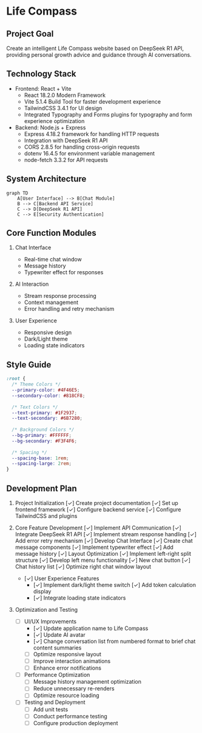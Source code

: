 # Life Compass

## Project Goal
Create an intelligent Life Compass website based on DeepSeek R1 API, providing personal growth advice and guidance through AI conversations.

## Technology Stack
- Frontend: React + Vite
  - React 18.2.0 Modern Framework
  - Vite 5.1.4 Build Tool for faster development experience
  - TailwindCSS 3.4.1 for UI design
  - Integrated Typography and Forms plugins for typography and form experience optimization
- Backend: Node.js + Express
  - Express 4.18.2 framework for handling HTTP requests
  - Integration with DeepSeek R1 API
  - CORS 2.8.5 for handling cross-origin requests
  - dotenv 16.4.5 for environment variable management
  - node-fetch 3.3.2 for API requests

## System Architecture
```mermaid
graph TD
    A[User Interface] --> B[Chat Module]
    B --> C[Backend API Service]
    C --> D[DeepSeek R1 API]
    C --> E[Security Authentication]
```

## Core Function Modules
1. Chat Interface
   - Real-time chat window
   - Message history
   - Typewriter effect for responses

2. AI Interaction
   - Stream response processing
   - Context management
   - Error handling and retry mechanism

3. User Experience
   - Responsive design
   - Dark/Light theme
   - Loading state indicators

## Style Guide
```css
:root {
  /* Theme Colors */
  --primary-color: #4F46E5;
  --secondary-color: #818CF8;
  
  /* Text Colors */
  --text-primary: #1F2937;
  --text-secondary: #6B7280;
  
  /* Background Colors */
  --bg-primary: #FFFFFF;
  --bg-secondary: #F3F4F6;
  
  /* Spacing */
  --spacing-base: 1rem;
  --spacing-large: 2rem;
}
```

## Development Plan
1. Project Initialization
   [✓] Create project documentation
   [✓] Set up frontend framework
   [✓] Configure backend service
   [✓] Configure TailwindCSS and plugins

2. Core Feature Development
   [✓] Implement API Communication
     [✓] Integrate DeepSeek R1 API
     [✓] Implement stream response handling
     [✓] Add error retry mechanism
   [✓] Develop Chat Interface
     [✓] Create chat message components
     [✓] Implement typewriter effect
     [✓] Add message history
   [✓] Layout Optimization
     [✓] Implement left-right split structure
     [✓] Develop left menu functionality
       [✓] New chat button
       [✓] Chat history list
     [✓] Optimize right chat window layout
   - [✓] User Experience Features
     - [✓] Implement dark/light theme switch
     [✓] Add token calculation display
     - [✓] Integrate loading state indicators

3. Optimization and Testing
   - [ ] UI/UX Improvements
     - [✓] Update application name to Life Compass
     - [✓] Update AI avatar
     - [✓] Change conversation list from numbered format to brief chat content summaries
     - [ ] Optimize responsive layout
     - [ ] Improve interaction animations
     - [ ] Enhance error notifications
   - [ ] Performance Optimization
     - [ ] Message history management optimization
     - [ ] Reduce unnecessary re-renders
     - [ ] Optimize resource loading
   - [ ] Testing and Deployment
     - [ ] Add unit tests
     - [ ] Conduct performance testing
     - [ ] Configure production deployment